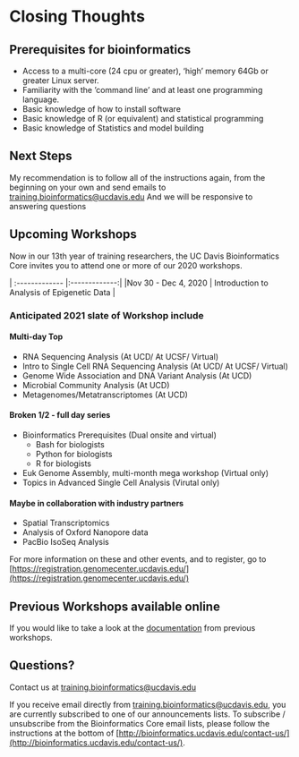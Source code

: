 # Closing Thoughts


## Prerequisites for bioinformatics

* Access to a multi-core (24 cpu or greater), ‘high’ memory 64Gb or greater Linux server.
* Familiarity with the ’command line’ and at least one programming language.
* Basic knowledge of how to install software
* Basic knowledge of R (or equivalent) and statistical programming
* Basic knowledge of Statistics and model building


## Next Steps


My recommendation is to follow all of the instructions again, from the beginning on your own and send emails to [training.bioinformatics@ucdavis.edu](mailto:training.bioinformatics@ucdavis.edu) And we will be responsive to answering questions


##  Upcoming Workshops

Now in our 13th year of training researchers, the UC Davis Bioinformatics Core invites you to attend one or more of our 2020 workshops.

| :------------- |:-------------:|
|Nov 30 - Dec 4, 2020 | Introduction to Analysis of Epigenetic Data |


### Anticipated 2021 slate of Workshop include

#### Multi-day Top
* RNA Sequencing Analysis (At UCD/ At UCSF/ Virtual)
* Intro to Single Cell RNA Sequencing Analysis (At UCD/ At UCSF/ Virtual)
* Genome Wide Association and DNA Variant Analysis (At UCD)
* Microbial Community Analysis (At UCD)
* Metagenomes/Metatranscriptomes (At UCD)

#### Broken 1/2 - full day series
* Bioinformatics Prerequisites (Dual onsite and virtual)
    * Bash for biologists
    * Python for biologists
    * R for biologists
* Euk Genome Assembly, multi-month mega workshop (Virtual only)
* Topics in Advanced Single Cell Analysis (Virutal only)

#### Maybe in collaboration with industry partners
* Spatial Transcriptomics
* Analysis of Oxford Nanopore data
* PacBio IsoSeq Analysis

For more information on these and other events, and to register, go to [https://registration.genomecenter.ucdavis.edu/](https://registration.genomecenter.ucdavis.edu/)

## Previous Workshops available online
If you would like to take a look at the [documentation](https://ucdavis-bioinformatics-training.github.io/) from previous workshops.


## Questions?

Contact us at [training.bioinformatics@ucdavis.edu](mailto:training.bioinformatics@ucdavis.edu)

If you receive email directly from [training.bioinformatics@ucdavis.edu](mailto:training.bioinformatics@ucdavis.edu), you are currently subscribed to one of our announcements lists. To subscribe / unsubscribe from the Bioinformatics Core email lists, please follow the instructions at the bottom of [http://bioinformatics.ucdavis.edu/contact-us/](http://bioinformatics.ucdavis.edu/contact-us/).

